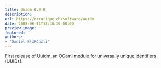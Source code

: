 ```yaml
---
title: Uuidm 0.9.0
description:
url: https://erratique.ch/software/uuidm
date: 2008-06-11T18:10:19-00:00
preview_image:
featured:
authors:
- "Daniel B\xFCnzli"
---
```


<p>First release of Uuidm, an OCaml module for universally unique identifiers (<abbr>UUID</abbr>s).</p>
